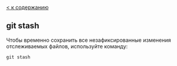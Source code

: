 [< к содержанию](./readme.md)

## **git stash**

Чтобы временно сохранить все незафиксированные изменения отслеживаемых файлов, используйте команду:

```
git stash
```